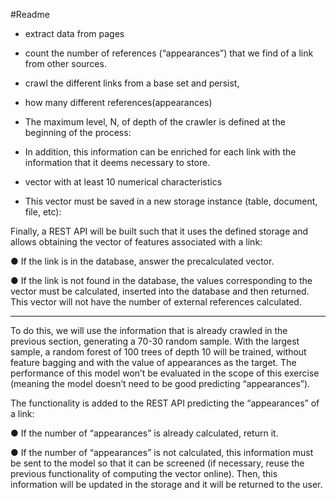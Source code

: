 #Readme

- extract data from pages
- count the number of references (“appearances”) that we find of
a link from other sources.
- crawl the different links from a base set and persist,
- how many different references(appearances)
- The maximum level, N, of depth of the crawler
is defined at the beginning of the process:
- In addition, this information can be enriched for each link with the information that it deems
necessary to store.
  
- vector with at least 10 numerical characteristics
- This vector must be saved in a new storage instance (table,
document, file, etc):
  
Finally, a REST API will be built such that it uses the defined storage and allows obtaining
the vector of features associated with a link:

● If the link is in the database, answer the precalculated vector.

● If the link is not found in the database, the values corresponding to the vector must
be calculated, inserted into the database and then returned. This vector will not have
the number of external references calculated.

--------------
To do this, we will use the information that is already crawled in the previous section,
generating a 70-30 random sample. With the largest sample, a random forest of 100 trees of
depth 10 will be trained, without feature bagging and with the value of appearances as the
target. The performance of this model won’t be evaluated in the scope of this exercise
(meaning the model doesn’t need to be good predicting “appearances”).

The functionality is added to the REST API predicting the “appearances” of a link:

● If the number of “appearances” is already calculated, return it.

● If the number of “appearances” is not calculated, this information must be sent to the
model so that it can be screened (if necessary, reuse the previous functionality of
computing the vector online). Then, this information will be updated in the storage
and it will be returned to the user.